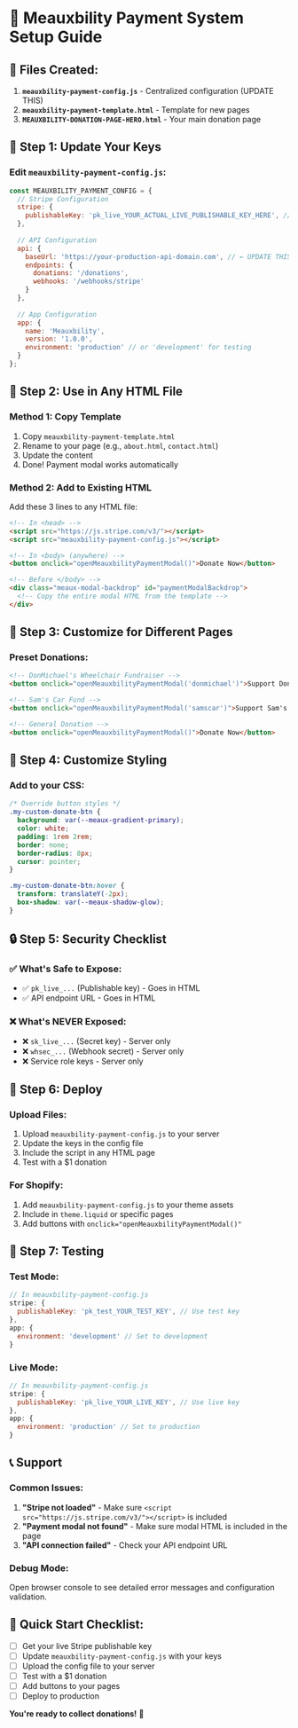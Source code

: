 # 🚀 Meauxbility Payment System Setup Guide

## 📁 **Files Created:**
1. **`meauxbility-payment-config.js`** - Centralized configuration (UPDATE THIS)
2. **`meauxbility-payment-template.html`** - Template for new pages
3. **`MEAUXBILITY-DONATION-PAGE-HERO.html`** - Your main donation page

## 🔑 **Step 1: Update Your Keys**

### **Edit `meauxbility-payment-config.js`:**

```javascript
const MEAUXBILITY_PAYMENT_CONFIG = {
  // Stripe Configuration
  stripe: {
    publishableKey: 'pk_live_YOUR_ACTUAL_LIVE_PUBLISHABLE_KEY_HERE', // ← UPDATE THIS
  },
  
  // API Configuration
  api: {
    baseUrl: 'https://your-production-api-domain.com', // ← UPDATE THIS
    endpoints: {
      donations: '/donations',
      webhooks: '/webhooks/stripe'
    }
  },
  
  // App Configuration
  app: {
    name: 'Meauxbility',
    version: '1.0.0',
    environment: 'production' // or 'development' for testing
  }
};
```

## 🎯 **Step 2: Use in Any HTML File**

### **Method 1: Copy Template**
1. Copy `meauxbility-payment-template.html`
2. Rename to your page (e.g., `about.html`, `contact.html`)
3. Update the content
4. Done! Payment modal works automatically

### **Method 2: Add to Existing HTML**
Add these 3 lines to any HTML file:

```html
<!-- In <head> -->
<script src="https://js.stripe.com/v3/"></script>
<script src="meauxbility-payment-config.js"></script>

<!-- In <body> (anywhere) -->
<button onclick="openMeauxbilityPaymentModal()">Donate Now</button>

<!-- Before </body> -->
<div class="meaux-modal-backdrop" id="paymentModalBackdrop">
  <!-- Copy the entire modal HTML from the template -->
</div>
```

## 🔧 **Step 3: Customize for Different Pages**

### **Preset Donations:**
```html
<!-- DonMichael's Wheelchair Fundraiser -->
<button onclick="openMeauxbilityPaymentModal('donmichael')">Support DonMichael</button>

<!-- Sam's Car Fund -->
<button onclick="openMeauxbilityPaymentModal('samscar')">Support Sam's Car</button>

<!-- General Donation -->
<button onclick="openMeauxbilityPaymentModal()">Donate Now</button>
```

## 🎨 **Step 4: Customize Styling**

### **Add to your CSS:**
```css
/* Override button styles */
.my-custom-donate-btn {
  background: var(--meaux-gradient-primary);
  color: white;
  padding: 1rem 2rem;
  border: none;
  border-radius: 8px;
  cursor: pointer;
}

.my-custom-donate-btn:hover {
  transform: translateY(-2px);
  box-shadow: var(--meaux-shadow-glow);
}
```

## 🔒 **Step 5: Security Checklist**

### **✅ What's Safe to Expose:**
- ✅ `pk_live_...` (Publishable key) - Goes in HTML
- ✅ API endpoint URL - Goes in HTML

### **❌ What's NEVER Exposed:**
- ❌ `sk_live_...` (Secret key) - Server only
- ❌ `whsec_...` (Webhook secret) - Server only
- ❌ Service role keys - Server only

## 🚀 **Step 6: Deploy**

### **Upload Files:**
1. Upload `meauxbility-payment-config.js` to your server
2. Update the keys in the config file
3. Include the script in any HTML page
4. Test with a $1 donation

### **For Shopify:**
1. Add `meauxbility-payment-config.js` to your theme assets
2. Include in `theme.liquid` or specific pages
3. Add buttons with `onclick="openMeauxbilityPaymentModal()"`

## 🧪 **Step 7: Testing**

### **Test Mode:**
```javascript
// In meauxbility-payment-config.js
stripe: {
  publishableKey: 'pk_test_YOUR_TEST_KEY', // Use test key
},
app: {
  environment: 'development' // Set to development
}
```

### **Live Mode:**
```javascript
// In meauxbility-payment-config.js
stripe: {
  publishableKey: 'pk_live_YOUR_LIVE_KEY', // Use live key
},
app: {
  environment: 'production' // Set to production
}
```

## 📞 **Support**

### **Common Issues:**
1. **"Stripe not loaded"** - Make sure `<script src="https://js.stripe.com/v3/"></script>` is included
2. **"Payment modal not found"** - Make sure modal HTML is included in the page
3. **"API connection failed"** - Check your API endpoint URL

### **Debug Mode:**
Open browser console to see detailed error messages and configuration validation.

## 🎯 **Quick Start Checklist:**

- [ ] Get your live Stripe publishable key
- [ ] Update `meauxbility-payment-config.js` with your keys
- [ ] Upload the config file to your server
- [ ] Test with a $1 donation
- [ ] Add buttons to your pages
- [ ] Deploy to production

**You're ready to collect donations!** 🎉
